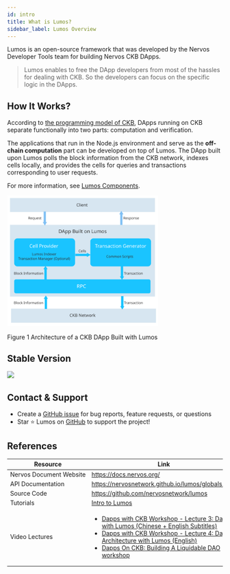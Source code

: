 ```yaml
---
id: intro
title: What is Lumos?
sidebar_label: Lumos Overview
---
```

Lumos is an open-source framework that was developed by the Nervos Developer Tools team for building Nervos CKB DApps. <!--The framework is developed by using JavaScript and TypeScript in NodeJs environment.-->

> Lumos enables to free the DApp developers from most of the hassles for dealing with CKB. So the developers can focus on the specific logic in the DApps.

## How It Works?

According to [the programming model of CKB](https://github.com/nervosnetwork/rfcs/blob/master/rfcs/0002-ckb/0002-ckb.md#4-programming-model), DApps running on CKB separate functionally into two parts: computation and verification. <!--For more information about the CKB programming model, see [CKB whitepaper](https://github.com/nervosnetwork/rfcs/blob/master/rfcs/0002-ckb/0002-ckb.md).-->

The applications that run in the Node.js environment and serve as the **off-chain computation** part can be developed on top of Lumos. The DApp built upon Lumos polls the block information from the CKB network,  indexes cells locally, and provides the cells for queries and transactions corresponding to user requests.

For more information, see [Lumos Components](../introduction/lumoscomponents).

<img src="../../img/how.svg" width="70%"/>

Figure 1 Architecture of a CKB DApp Built with Lumos

## Stable Version

<img src="https://img.shields.io/badge/%40ckb--lumos-v0.16.0-brightgreen"/>

## Contact & Support

- Create a [GitHub issue](https://github.com/nervosnetwork/lumos/issues) for bug reports, feature requests, or questions
- Star ⭐️ Lumos on [GitHub](https://github.com/nervosnetwork/lumos) to support the project!

## References

| Resource                          | Link                                                         |
| --------------------------------- | ------------------------------------------------------------ |
| Nervos&nbsp;Document&nbsp;Website | https://docs.nervos.org/                                     |
| API&nbsp;Documentation            | https://nervosnetwork.github.io/lumos/globals.html           |
| Source&nbsp;Code                  | https://github.com/nervosnetwork/lumos                       |
| Tutorials                         | [Intro to Lumos](https://docs.nervos.org/docs/labs/lumos-nervosdao) |
| Video&nbsp;Lectures               | <ul><li>[Dapps with CKB Workshop - Lecture 3: Dapps with Lumos (Chinese + English Subtitles)](https://youtu.be/TJ2bnSFUpPQ)</li><li>[Dapps with CKB Workshop - Lecture 4: Dapp Architecture with Lumos (English)](https://youtu.be/9U23hrzCAiM)</li><li>[Dapps On CKB: Building A Liquidable DAO workshop](https://github.com/RetricSu/liquidable-dao-dapp/blob/master)</li></ul> |

